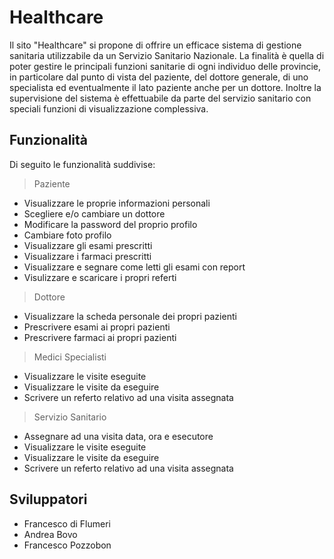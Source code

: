 # Healthcare 
Il sito "Healthcare" si propone di offrire un efficace sistema di gestione sanitaria utilizzabile da un Servizio Sanitario Nazionale. 
La finalità è quella di poter gestire le principali funzioni sanitarie di ogni individuo delle provincie, in particolare dal punto di vista
del paziente, del dottore generale, di uno specialista ed eventualmente il lato paziente anche per un dottore. Inoltre 
la supervisione del sistema è effettuabile da parte del servizio sanitario con speciali funzioni di visualizzazione complessiva.

## Funzionalità
Di seguito le funzionalità suddivise:

> Paziente

- Visualizzare le proprie informazioni personali
- Scegliere e/o cambiare un dottore
- Modificare la password del proprio profilo
- Cambiare foto profilo
- Visualizzare gli esami prescritti
- Visualizzare i farmaci prescritti
- Visualizzare e segnare come letti gli esami con report
- Visulizzare e scaricare i propri referti

> Dottore

- Visualizzare la scheda personale dei propri pazienti
- Prescrivere esami ai propri pazienti
- Prescrivere farmaci ai propri pazienti

> Medici Specialisti

- Visualizzare le visite eseguite
- Visualizzare le visite da eseguire
- Scrivere un referto relativo ad una visita assegnata

> Servizio Sanitario

- Assegnare ad una visita data, ora e esecutore
- Visualizzare le visite eseguite
- Visualizzare le visite da eseguire
- Scrivere un referto relativo ad una visita assegnata

## Sviluppatori
- Francesco di Flumeri
- Andrea Bovo
- Francesco Pozzobon
